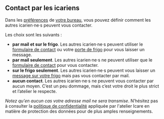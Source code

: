 ## Contact par les icariens

Dans les [préférences](bureau/preferences) de [votre bureau](bureau/home), vous pouvez définir comment les autres icarien·ne·s peuvent vous contacter.

Les choix sont les suivants :

* **par mail et sur le frigo**. Les autres icarien·ne·s peuvent utiliser le [formulaire de contact](contact/mail) ou votre [porte de frigo](contact/frigo) pour vous laisser un message.
* **par mail seulement**. Les autres icarien·ne·s ne peuvent utiliser que le [formulaire de contact](contact/mail) pour vous contacter.
* **sur le frigo seulement**. Les autres icarien·ne·s peuvent vous laisser un [message sur votre frigo](contact/frigo) mais pas vous contacter par mail.
* **aucun contact**. Les autres icarien·ne·s ne peuvent vous contacter par aucun moyen. C’est un peu dommage, mais c’est votre droit le plus strict et l’atelier le respecte.

*Notez qu'en aucun cas votre adresse mail ne sera transmise*. N’hésitez pas à consulter la [politique de confidentialité](overview/policy) appliquée par l'atelier Icare en matière de protection des données pour de plus amples renseignements.
